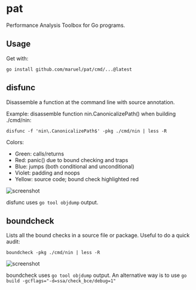 # pat

Performance Analysis Toolbox for Go programs.

## Usage

Get with:

```
go install github.com/maruel/pat/cmd/...@latest
```

## disfunc

Disassemble a function at the command line with source annotation.

Example: disassemble function nin.CanonicalizePath() when building ./cmd/nin:

```
disfunc -f 'nin\.CanonicalizePath$' -pkg ./cmd/nin | less -R
```

Colors:

- Green:  calls/returns
- Red:    panic() due to bound checking and traps
- Blue:   jumps (both conditional and unconditional)
- Violet: padding and noops
- Yellow: source code; bound check highlighted red

![screenshot](https://github.com/maruel/pat/wiki/disfunc.png)

disfunc uses `go tool objdump` output.

## boundcheck

Lists all the bound checks in a source file or package. Useful to do a quick
audit:

```
boundcheck -pkg ./cmd/nin | less -R
```

![screenshot](https://github.com/maruel/pat/wiki/boundcheck.png)

boundcheck uses `go tool objdump` output. An alternative way is to use `go build
-gcflags="-d=ssa/check_bce/debug=1"`
